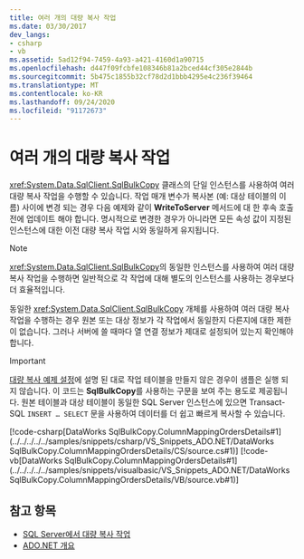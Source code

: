 ```yaml
---
title: 여러 개의 대량 복사 작업
ms.date: 03/30/2017
dev_langs:
- csharp
- vb
ms.assetid: 5ad12f94-7459-4a93-a421-4160d1a90715
ms.openlocfilehash: d447f09fcbfe108346b81a2bced44cf305e2844b
ms.sourcegitcommit: 5b475c1855b32cf78d2d1bbb4295e4c236f39464
ms.translationtype: MT
ms.contentlocale: ko-KR
ms.lasthandoff: 09/24/2020
ms.locfileid: "91172673"
---
```

# <a name="multiple-bulk-copy-operations"></a>여러 개의 대량 복사 작업

<xref:System.Data.SqlClient.SqlBulkCopy> 클래스의 단일 인스턴스를 사용하여 여러 대량 복사 작업을 수행할 수 있습니다. 작업 매개 변수가 복사본 (예: 대상 테이블의 이름) 사이에 변경 되는 경우 다음 예제와 같이 **WriteToServer** 메서드에 대 한 후속 호출 전에 업데이트 해야 합니다. 명시적으로 변경한 경우가 아니라면 모든 속성 값이 지정된 인스턴스에 대한 이전 대량 복사 작업 시와 동일하게 유지됩니다.  
  
> [!NOTE]
> <xref:System.Data.SqlClient.SqlBulkCopy>의 동일한 인스턴스를 사용하여 여러 대량 복사 작업을 수행하면 일반적으로 각 작업에 대해 별도의 인스턴스를 사용하는 경우보다 더 효율적입니다.  
  
 동일한 <xref:System.Data.SqlClient.SqlBulkCopy> 개체를 사용하여 여러 대량 복사 작업을 수행하는 경우 원본 또는 대상 정보가 각 작업에서 동일한지 다른지에 대한 제한이 없습니다. 그러나 서버에 쓸 때마다 열 연결 정보가 제대로 설정되어 있는지 확인해야 합니다.  
  
> [!IMPORTANT]
> [대량 복사 예제 설정](bulk-copy-example-setup.md)에 설명 된 대로 작업 테이블을 만들지 않은 경우이 샘플은 실행 되지 않습니다. 이 코드는 **SqlBulkCopy**를 사용하는 구문을 보여 주는 용도로 제공됩니다. 원본 테이블과 대상 테이블이 동일한 SQL Server 인스턴스에 있으면 Transact-SQL `INSERT … SELECT` 문을 사용하여 데이터를 더 쉽고 빠르게 복사할 수 있습니다.  
  
 [!code-csharp[DataWorks SqlBulkCopy.ColumnMappingOrdersDetails#1](../../../../../samples/snippets/csharp/VS_Snippets_ADO.NET/DataWorks SqlBulkCopy.ColumnMappingOrdersDetails/CS/source.cs#1)]
 [!code-vb[DataWorks SqlBulkCopy.ColumnMappingOrdersDetails#1](../../../../../samples/snippets/visualbasic/VS_Snippets_ADO.NET/DataWorks SqlBulkCopy.ColumnMappingOrdersDetails/VB/source.vb#1)]  
  
## <a name="see-also"></a>참고 항목

- [SQL Server에서 대량 복사 작업](bulk-copy-operations-in-sql-server.md)
- [ADO.NET 개요](../ado-net-overview.md)
